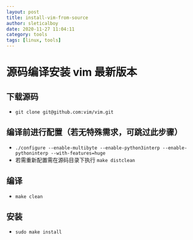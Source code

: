 ```yaml
---
layout: post
title: install-vim-from-source
author: sleticalboy
date: 2020-11-27 11:04:11
category: tools
tags: [linux, tools]
---
```


# 源码编译安装 vim 最新版本

## 下载源码
- `git clone git@github.com:vim/vim.git`

## 编译前进行配置（若无特殊需求，可跳过此步骤）
- `./configure --enable-multibyte --enable-python3interp --enable-pythoninterp --with-features=huge`
- 若需重新配置需在源码目录下执行 `make distclean`

## 编译
- `make clean`

## 安装
- `sudo make install`
